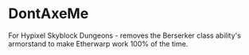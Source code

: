 # DontAxeMe
For Hypixel Skyblock Dungeons - removes the Berserker class ability's armorstand to make Etherwarp work 100% of the time.
